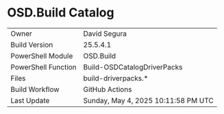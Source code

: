 ﻿# OSD.Build Catalog

| | |
|-|-|
| Owner | David Segura |
| Build Version | 25.5.4.1 |
| PowerShell Module | OSD.Build |
| PowerShell Function | Build-OSDCatalogDriverPacks |
| Files | build-driverpacks.* |
| Build Workflow | GitHub Actions |
| Last Update | Sunday, May 4, 2025 10:11:58 PM UTC |
